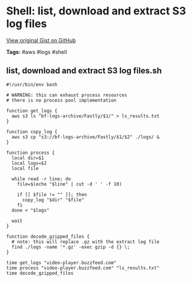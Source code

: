 # Shell: list, download and extract S3 log files 

[View original Gist on GitHub](https://gist.github.com/Integralist/8b58308965b9b1839f3c76eb610d43ab)

**Tags:** #aws #logs #shell

## list, download and extract S3 log files.sh

```shell
#!/usr/bin/env bash

# WARNING: this can exhaust process resources
# there is no process pool implementation

function get_logs {
  aws s3 ls "bf-logs-archive/Fastly/$1/" > ls_results.txt
}

function copy_log {
  aws s3 cp "s3://bf-logs-archive/Fastly/$1/$2" ./logs/ &
}

function process {
  local dir=$1
  local logs=$2
  local file

  while read -r line; do
    file=$(echo "$line" | cut -d ' ' -f 10)

    if [[ $file != "" ]]; then
      copy_log "$dir" "$file"
    fi
  done < "$logs"

  wait
}

function decode_gzipped_files {
  # note: this will replace .gz with the extract log file
  find ./logs -name '*.gz' -exec gzip -d {} \;
}

time get_logs "video-player.buzzfeed.com"
time process "video-player.buzzfeed.com" "ls_results.txt"
time decode_gzipped_files
```

